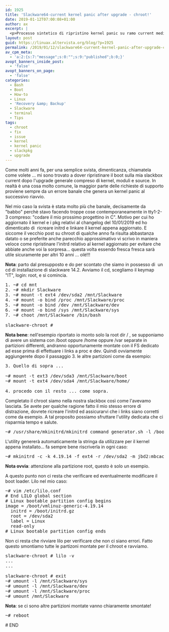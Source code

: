 ```yaml
---
id: 1925
title: 'Slackware64-current kernel panic after upgrade - chroot!'
date: 2019-01-12T07:00:08+01:00
author: ax
excerpt: |
  <p>Processo sintetico di ripristino kernel panic su ramo current mediante chroot.</p>
layout: post
guid: https://linuax.altervista.org/blog/?p=1925
permalink: /2019/01/12/slackware64-current-kernel-panic-after-upgrade-chroot/
av_cpm_meta:
  - 'a:2:{s:7:"message";s:0:"";s:9:"published";b:0;}'
avopt_banners_inside_post:
  - 'false'
avopt_banners_on_page:
  - 'false'
categories:
  - Bash
  - Boot
  - How-to
  - Linux
  - 'Recovery &amp; Backup'
  - Slackware
  - terminal
  - Tips
tags:
  - chroot
  - fix
  - issue
  - kernel
  - kernel panic
  - slackpkg
  - upgrade
---
```

Come molti anni fa, per una semplice svista, dimenticanza, chiamatela come volete ... mi sono trovato a dover ripristinare il boot sulla mia slackbox current dopo l'upgrade generale compreso di kernel, moduli e source. In realtà è una cosa molto comune, la maggior parte delle richieste di supporto proviene sempre da un errore banale che genera un kernel panic al successivo riavvio.

Nel mio caso la svista è stata molto più che banale, decisamente da "babbo" perchè stavo facendo troppe cose contemporaneamente in tty1-2-3 compreso: "codare il mio prossimo progettino in C". Motivo per cui ho aggiornato il kernel e i pkg relativi al changelog del 10/01/2019 ed ho dimenticato di  ricreare initrd e linkare il kernel appena aggiornato. E siccome il vecchio post su chroot di qualche anno fa risulta abbastanza datato o se preferite anche parecchio approssimativo vi scrivo in maniera veloce come ripristinare l'initrd relativo al kernel aggiornato per evitare che abbiate anche voi la sorpresa... questa volta essendo fresca fresca sarà utile sicuramente per altri 10 anni ... olè!!!

**Nota**: parto dal presupposto e do per scontato che siamo in possesso di  un cd di installazione di slackware 14.2. Avviamo il cd, scegliamo il keymap "IT", login: root, e si comincia.

<pre>1. ~# cd mnt
2. ~# mkdir Slackware
3. ~# mount -t ext4 /dev/sda2 /mnt/Slackware
4. ~# mount -o bind /proc /mnt/Slackware/proc
5. ~# mount -o bind /dev /mnt/Slackware/dev
6. ~# mount -o bind /sys /mnt/Slackware/sys
7. ~# choot /mnt/Slackware /bin/bash

slackware-chroot #</pre>

**Nota bene**: nell'esempio riportato io monto solo la root dir / , se supponiamo di avere un sistema con /boot oppure /home oppure /var separate in partizioni differenti, andranno opportunamente montate con il FS dedicato ad esse prima di effettuare i links a proc e dev. Quindi ovviamente aggiungerete dopo il passaggio 3. le altre partizioni come da esempio:

<pre>3. Quello di sopra ...

~# mount -t ext3 /dev/sda3 /mnt/Slackware/boot
~# mount -t ext4 /dev/sda4 /mnt/Slackware/home/

4. procedo con il resto ... come sopra.</pre>

Completato il chroot siamo nella nostra slackbox così come l'avevamo lasciata. Se avete per qualche ragione fatto il mio stesso errore di distrazione, dovrete ricreare l'initrd ed assicurarvi che i links siano corretti come da esempio. A tal proposito possiamo sfruttare l'utility dedicata che ci risparmia tempo e salute.

<pre>~# /usr/share/mkinitrd/mkinitrd_command_generator.sh -l /boot/vmlinuz-generic-4.19.14</pre>

L'utility genererà automaticamente la stringa da utilizzare per il kernel appena installato... fa sempre bene riscriverla in ogni caso:

<pre>~# mkinitrd -c -k 4.19.14 -f ext4 -r /dev/sda2 -m jbd2:mbcache:crc32c-intel:ext4 -u -o /boot/initrd.gz</pre>

**Nota ovvia**: attenzione alla partizione root, questo è solo un esempio.

A questo punto non ci resta che verificare ed eventualmente modificare il boot loader. Lilo nel mio caso:

<pre>~# vim /etc/lilo.conf
# End LILO global section
# Linux bootable partition config begins 
image = /boot/vmlinuz-generic-4.19.14
  initrd = /boot/initrd.gz
  root = /dev/sda2
  label = Linux
  read-only
# Linux bootable partition config ends</pre>

Non ci resta che rivviare lilo per verificare che non ci siano errori. Fatto questo smontiamo tutte le partizoni montate per il chroot e ravviamo.

<pre>slackware-chroot # lilo -v
...
...

slackware-chroot # exit
~# umount -l /mnt/Slackware/sys
~# umount -l /mnt/Slackware/dev
~# umount -l /mnt/Slackware/proc
~# umount /mnt/Slackware</pre>

**Nota**: se ci sono altre partizioni montate vanno chiaramente smontate!

<pre>~# reboot</pre>

\# END